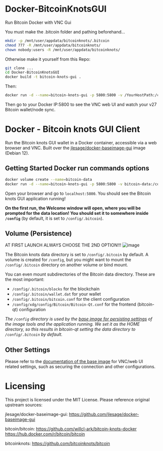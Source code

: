 # Docker-BitcoinKnotsGUI
Run Bitcoin Docker with VNC Gui

You must make the .bitcoin folder and pathing beforehand...
```bash
mkdir -p /mnt/user/appdata/bitcoinknots/.bitcoin
chmod 777 -R /mnt/user/appdata/bitcoinknots/
chown nobody:users -R /mnt/user/appdata/bitcoinknots/
```

Otherwise make it yourself from this Repo:
```bash
git clone ...
cd Docker-BitcoinKnotsGUI
docker build -t bitcoin-knots-gui .
```
Then:
```bash
docker run -d --name=bitcoin-knots-gui -p 5800:5800 -v /YourHostPath:/config bitcoin-knots-gui
```
Then go to your Docker IP:5800 to see the VNC web UI and watch your v27 Bitcoin wallet/node sync.

# Docker - Bitcoin knots GUI Client

Run the Bitcoin knots GUI wallet in a Docker container, accessible via a web browser and VNC. Built over the [jlesage/docker-baseimage-gui](https://github.com/jlesage/docker-baseimage-gui) image (Debian 12).

## Getting Started Docker run commands options

```bash
docker volume create --name=bitcoin-data
docker run -d --name=bitcoin-knots-gui -p 5800:5800 -v bitcoin-data:/config bitcoin-knots-gui
```

Open your browser and go to `localhost:5800`. You should see the Bitcoin knots GUI application running!

**On the first run, the Welcome window will open, where you will be prompted for the data location!
You should set it to somewhere inside `/config`** (by default, it is set to `/config/.bitcoin`).

## Volume (Persistence)

AT FIRST LAUNCH ALWAYS CHOOSE THE 2ND OPTION!!!
![image](https://github.com/user-attachments/assets/a20cc3ec-8af6-40a9-bb6a-cd9019157a87)


The Bitcoin knots data directory is set to `/config/.bitcoin` by default. A volume is created for `/config`,
but you might want to mount the `/config/.bitcoin` directory on another volume or bind mount.

You can even mount subdirectories of the Bitcoin data directory. These are the most important:
- `/config/.bitcoin/blocks` for the blockchain
- `/config/.bitcoin/wallet.dat` for your wallet
- `/config/.bitcoin/bitcoin.conf` for the client configuration
- `/config/xdg/config/Bitcoin/Bitcoin-Qt.conf` for the frontend (bitcoin-qt) configuration

_The `/config` directory is used by the [base image for persisting settings](https://github.com/jlesage/docker-baseimage-gui#config-directory)
of the image tools and the application running. We set it as the HOME directory, so this results in bitcoin-qt
setting the data directory to `/config/.bitcoin` by default._

## Other Settings

Please refer to the [documentation of the base image](https://github.com/jlesage/docker-baseimage-gui) for
VNC/web UI related settings, such as securing the connection and other configurations.

# Licensing

This project is licensed under the MIT License. Please reference original upstream sources:

jlesage/docker-baseimage-gui:
https://github.com/jlesage/docker-baseimage-gui

bitcoin/bitcoin:
https://github.com/willcl-ark/bitcoin-knots-docker   
https://hub.docker.com/r/bitcoin/bitcoin

bitcoinknots:
https://github.com/bitcoinknots/bitcoin
